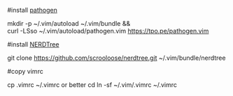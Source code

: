#install [pathogen](https://github.com/tpope/vim-pathogen)

mkdir -p ~/.vim/autoload ~/.vim/bundle && \
curl -LSso ~/.vim/autoload/pathogen.vim https://tpo.pe/pathogen.vim

#install [NERDTree](https://github.com/scrooloose/nerdtree)

git clone https://github.com/scrooloose/nerdtree.git ~/.vim/bundle/nerdtree

#copy vimrc

 cp .vimrc ~/.vimrc
or better
 cd 
 ln -sf ~/.vim/.vimrc ~/.vimrc 
